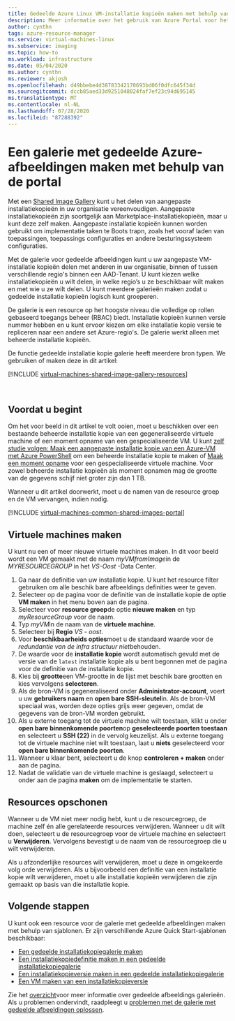 ```yaml
---
title: Gedeelde Azure Linux VM-installatie kopieën maken met behulp van de portal
description: Meer informatie over het gebruik van Azure Portal voor het maken en delen van installatie kopieën van virtuele Linux-machines.
author: cynthn
tags: azure-resource-manager
ms.service: virtual-machines-linux
ms.subservice: imaging
ms.topic: how-to
ms.workload: infrastructure
ms.date: 05/04/2020
ms.author: cynthn
ms.reviewer: akjosh
ms.openlocfilehash: d49bbebe4d38783342170693bd06f0dfc645f34d
ms.sourcegitcommit: dccb85aed33d9251048024faf7ef23c94d695145
ms.translationtype: MT
ms.contentlocale: nl-NL
ms.lasthandoff: 07/28/2020
ms.locfileid: "87288392"
---
```

# <a name="create-an-azure-shared-image-gallery-using-the-portal"></a>Een galerie met gedeelde Azure-afbeeldingen maken met behulp van de portal

Met een [Shared Image Gallery](shared-image-galleries.md) kunt u het delen van aangepaste installatiekopieën in uw organisatie vereenvoudigen. Aangepaste installatiekopieën zijn soortgelijk aan Marketplace-installatiekopieën, maar u kunt deze zelf maken. Aangepaste installatie kopieën kunnen worden gebruikt om implementatie taken te Boots trapn, zoals het vooraf laden van toepassingen, toepassings configuraties en andere besturingssysteem configuraties. 

Met de galerie voor gedeelde afbeeldingen kunt u uw aangepaste VM-installatie kopieën delen met anderen in uw organisatie, binnen of tussen verschillende regio's binnen een AAD-Tenant. U kunt kiezen welke installatiekopieën u wilt delen, in welke regio’s u ze beschikbaar wilt maken en met wie u ze wilt delen. U kunt meerdere galerieën maken zodat u gedeelde installatie kopieën logisch kunt groeperen. 

De galerie is een resource op het hoogste niveau die volledige op rollen gebaseerd toegangs beheer (RBAC) biedt. Installatie kopieën kunnen versie nummer hebben en u kunt ervoor kiezen om elke installatie kopie versie te repliceren naar een andere set Azure-regio's. De galerie werkt alleen met beheerde installatie kopieën.

De functie gedeelde installatie kopie galerie heeft meerdere bron typen. We gebruiken of maken deze in dit artikel:


[!INCLUDE [virtual-machines-shared-image-gallery-resources](../../../includes/virtual-machines-shared-image-gallery-resources.md)]

<br>





## <a name="before-you-begin"></a>Voordat u begint

Om het voor beeld in dit artikel te volt ooien, moet u beschikken over een bestaande beheerde installatie kopie van een gegeneraliseerde virtuele machine of een moment opname van een gespecialiseerde VM. U kunt [zelf studie volgen: Maak een aangepaste installatie kopie van een Azure-VM met Azure PowerShell](tutorial-custom-images.md) om een beheerde installatie kopie te maken of [Maak een moment opname](../windows/snapshot-copy-managed-disk.md) voor een gespecialiseerde virtuele machine. Voor zowel beheerde installatie kopieën als moment opnamen mag de grootte van de gegevens schijf niet groter zijn dan 1 TB.

Wanneer u dit artikel doorwerkt, moet u de namen van de resource groep en de VM vervangen, indien nodig.

 
[!INCLUDE [virtual-machines-common-shared-images-portal](../../../includes/virtual-machines-common-shared-images-portal.md)]

## <a name="create-vms"></a>Virtuele machines maken 

U kunt nu een of meer nieuwe virtuele machines maken. In dit voor beeld wordt een VM gemaakt met de naam *myVMfromImage*in de *MYRESOURCEGROUP* in het *VS-Oost* -Data Center.

1. Ga naar de definitie van uw installatie kopie. U kunt het resource filter gebruiken om alle beschik bare afbeeldings definities weer te geven.
1. Selecteer op de pagina voor de definitie van de installatie kopie de optie **VM maken** in het menu boven aan de pagina.
1. Selecteer voor **resource groep**de optie **nieuwe maken** en typ *myResourceGroup* voor de naam.
1. Typ *myVM*in de naam van de **virtuele machine**.
1. Selecteer bij **Regio** *VS - oost*.
1. Voor **beschikbaarheids opties**moet u de standaard waarde voor de *redundantie van de infra structuur niet*behouden.
1. De waarde voor de **installatie kopie** wordt automatisch gevuld met de versie van de `latest` installatie kopie als u bent begonnen met de pagina voor de definitie van de installatie kopie.
1. Kies bij **grootte**een VM-grootte in de lijst met beschik bare grootten en kies vervolgens **selecteren**.
1. Als de bron-VM is gegeneraliseerd onder **Administrator-account**, voert u uw **gebruikers naam** en **open bare SSH-sleutel**in. Als de bron-VM speciaal was, worden deze opties grijs weer gegeven, omdat de gegevens van de bron-VM worden gebruikt.
1. Als u externe toegang tot de virtuele machine wilt toestaan, klikt u onder **open bare binnenkomende poorten**op **geselecteerde poorten toestaan** en selecteert u **SSH (22)** in de vervolg keuzelijst. Als u externe toegang tot de virtuele machine niet wilt toestaan, laat u **niets** geselecteerd voor **open bare binnenkomende poorten**.
1. Wanneer u klaar bent, selecteert u de knop **controleren + maken** onder aan de pagina.
1. Nadat de validatie van de virtuele machine is geslaagd, selecteert u onder aan de pagina **maken** om de implementatie te starten.


## <a name="clean-up-resources"></a>Resources opschonen

Wanneer u de VM niet meer nodig hebt, kunt u de resourcegroep, de machine zelf én alle gerelateerde resources verwijderen. Wanneer u dit wilt doen, selecteert u de resourcegroep voor de virtuele machine en selecteert u **Verwijderen**. Vervolgens bevestigt u de naam van de resourcegroep die u wilt verwijderen.

Als u afzonderlijke resources wilt verwijderen, moet u deze in omgekeerde volg orde verwijderen. Als u bijvoorbeeld een definitie van een installatie kopie wilt verwijderen, moet u alle installatie kopieën verwijderen die zijn gemaakt op basis van die installatie kopie.

## <a name="next-steps"></a>Volgende stappen

U kunt ook een resource voor de galerie met gedeelde afbeeldingen maken met behulp van sjablonen. Er zijn verschillende Azure Quick Start-sjablonen beschikbaar: 

- [Een gedeelde installatiekopiegalerie maken](https://azure.microsoft.com/resources/templates/101-sig-create/)
- [Een installatiekopiedefinitie maken in een gedeelde installatiekopiegalerie](https://azure.microsoft.com/resources/templates/101-sig-image-definition-create/)
- [Een installatiekopieversie maken in een gedeelde installatiekopiegalerie](https://azure.microsoft.com/resources/templates/101-sig-image-version-create/)
- [Een VM maken van een installatiekopieversie](https://azure.microsoft.com/resources/templates/101-vm-from-sig/)

Zie het [overzicht](shared-image-galleries.md)voor meer informatie over gedeelde afbeeldings galerieën. Als u problemen ondervindt, raadpleegt u [problemen met de galerie met gedeelde afbeeldingen oplossen](troubleshooting-shared-images.md).

